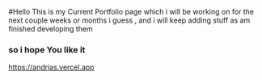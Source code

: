 #Hello This is my Current Portfolio page which i will be working on for the next couple weeks or months i guess , and i will keep adding stuff as am finished developing them
### so i hope You like it

https://andrias.vercel.app

